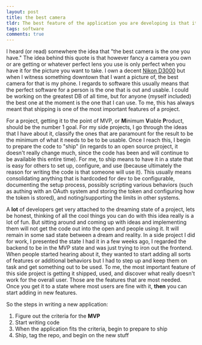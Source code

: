 ```yaml
---
layout: post
title: the best camera
tldr: The best feature of the application you are developing is that it ships.
tags: software
comments: true
---
```

I heard (or read) somewhere the idea that "the best camera is the one you have."
The idea behind this quote is that however fancy a camera you own or are getting or
whatever perfect lens you use is only perfect when you have it for the picture you
want to take.  I own a decent [Nikon D3000][] but when I witness something downtown
that I want a picture of, the best camera for that is my phone.  I regards to 
software this usually means that the perfect software for a person is the one that
is out and usable.  I could be working on the greatest DB of all time, but for 
anyone (myself included) the best one at the moment is the one that I can use.  To
me, this has always meant that shipping is one of the most important features of a
project.

[Nikon D3000]: http://en.wikipedia.org/wiki/Nikon_D3000

For a project, getting it to the point of MVP, or **M**inimum **V**iable 
**P**roduct, should be the number 1 goal.  For my side projects, I go through the
ideas that I have about it, classify the ones that are paramount for the result to
be the minimum of what it needs to be to be usable.  Once I reach this, I begin to
prepare the code to "ship" (in regards to an open source project, it doesn't really
change much, since the code has been and will continue to be available this entire
time).  For me, to ship means to have it in a state that is easy for others to set
up, configure, and use (because ultimately the reason for writing the code is that
someone will use it).  This usually means consolidating anything that is hardcoded
for dev to be configurable, documenting the setup process, possibly scripting
various behaviors (such as authing with an OAuth system and storing the token and
configuring how the token is stored), and noting/supporting the limits in other
systems.

A **lot** of developers get very attached to the dreaming state of a project, lets
be honest, thinking of all the cool things you can do with this idea really is a
lot of fun.  But sitting around and coming up with ideas and implementing them will
not get the code out into the open and people using it.  It will remain in some sad
state between a dream and reality.  In a side project I did for work, I presented
the state I had it in a few weeks ago, I regarded the backend to be in the MVP state
and was just trying to iron out the frontend.  When people started hearing about it,
they wanted to start adding all sorts of features or additional behaviors but I had
to step up and keep them on task and get something out to be used.  To me, the most
important feature of this side project is getting it shipped, used, and discover
what really doesn't work for the overall user.  Those are the features that are 
most needed.  Once you get it to a state where most users are fine with it, **then**
you can start adding in new features.

So the steps in writing a new application:

1. Figure out the criteria for the **MVP**
1. Start writing code
1. When the application fits the criteria, begin to prepare to ship
1. Ship, tag the repo, and begin on the new stuff
